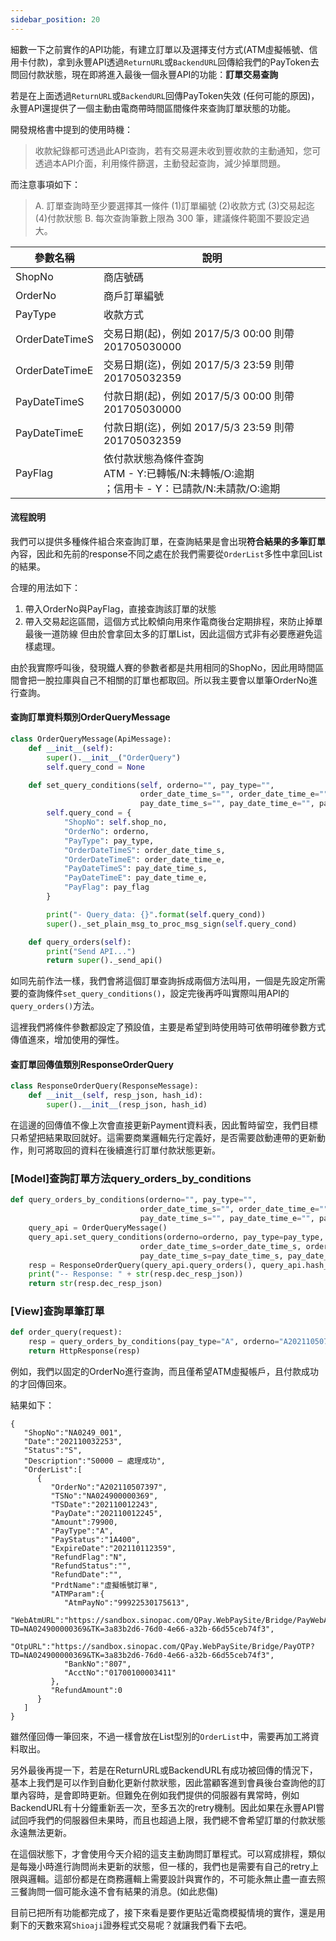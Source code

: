 ```yaml
---
sidebar_position: 20
---
```


細數一下之前實作的API功能，有建立訂單以及選擇支付方式(ATM虛擬帳號、信用卡付款)，拿到永豐API透過`ReturnURL`或`BackendURL`回傳給我們的PayToken去問回付款狀態，現在即將進入最後一個永豐API的功能：**訂單交易查詢**

若是在上面透過`ReturnURL`或`BackendURL`回傳PayToken失效 (任何可能的原因)，永豐API還提供了一個主動由電商帶時間區間條件來查詢訂單狀態的功能。

開發規格書中提到的使用時機：

> 收款紀錄都可透過此API查詢，若有交易遲未收到豐收款的主動通知，您可透過本API介面，利用條件篩選，主動發起查詢，減少掉單問題。

而注意事項如下：

> A. 訂單查詢時至少要選擇其一條件 (1)訂單編號 (2)收款方式 (3)交易起迄 (4)付款狀態
> B. 每次查詢筆數上限為 300 筆，建議條件範圍不要設定過大。

| 參數名稱           | 說明                                                                  |
| -------------- | ------------------------------------------------------------------- |
| ShopNo         | 商店號碼                                                                |
| OrderNo        | 商戶訂單編號                                                              |
| PayType        | 收款方式                                                                |
| OrderDateTimeS | 交易日期(起)，例如 2017/5/3 00:00 則帶 201705030000                           |
| OrderDateTimeE | 交易日期(迄)，例如 2017/5/3 23:59 則帶 201705032359                           |
| PayDateTimeS   | 付款日期(起)，例如 2017/5/3 00:00 則帶 201705030000                           |
| PayDateTimeE   | 付款日期(迄)，例如 2017/5/3 23:59 則帶 201705032359                           |
| PayFlag        | 依付款狀態為條件查詢<br />ATM - Y:已轉帳/N:未轉帳/O:逾期<br />；信用卡 - Y：已請款/N:未請款/O:逾期 |

#### 流程說明

我們可以提供多種條件組合來查詢訂單，在查詢結果是會出現**符合結果的多筆訂單**內容，因此和先前的response不同之處在於我們需要從`OrderList`多性中拿回List的結果。

合理的用法如下：

1. 帶入OrderNo與PayFlag，直接查詢該訂單的狀態
2. 帶入交易起迄區間，這個方式比較傾向用來作電商後台定期排程，來防止掉單最後一道防線
   但由於會拿回太多的訂單List，因此這個方式非有必要應避免這樣處理。

由於我實際呼叫後，發現鐵人賽的參數者都是共用相同的ShopNo，因此用時間區間會把一脫拉庫與自己不相關的訂單也都取回。所以我主要會以單筆OrderNo進行查詢。

#### 查詢訂單資料類別OrderQueryMessage

```python
class OrderQueryMessage(ApiMessage):
    def __init__(self):
        super().__init__("OrderQuery")
        self.query_cond = None

    def set_query_conditions(self, orderno="", pay_type="",
                             order_date_time_s="", order_date_time_e="",
                             pay_date_time_s="", pay_date_time_e="", pay_flag=""):
        self.query_cond = {
            "ShopNo": self.shop_no,
            "OrderNo": orderno,
            "PayType": pay_type,
            "OrderDateTimeS": order_date_time_s,
            "OrderDateTimeE": order_date_time_e,
            "PayDateTimeS": pay_date_time_s,
            "PayDateTimeE": pay_date_time_e,
            "PayFlag": pay_flag
        }

        print("- Query_data: {}".format(self.query_cond))
        super()._set_plain_msg_to_proc_msg_sign(self.query_cond)

    def query_orders(self):
        print("Send API...")
        return super()._send_api()
```

如同先前作法一樣，我們會將這個訂單查詢拆成兩個方法叫用，一個是先設定所需要的查詢條件`set_query_conditions()`，設定完後再呼叫實際叫用API的`query_orders()`方法。

這裡我們將條件參數都設定了預設值，主要是希望到時使用時可依帶明確參數方式傳值進來，增加使用的彈性。

#### 查訂單回傳值類別ResponseOrderQuery

```python
class ResponseOrderQuery(ResponseMessage):
    def __init__(self, resp_json, hash_id):
        super().__init__(resp_json, hash_id)
```

在這邊的回傳值不像上次會直接更新Payment資料表，因此暫時留空，我們目標只希望把結果取回就好。這需要商業邏輯先行定義好，是否需要啟動連帶的更新動作，則可將取回的資料在後續進行訂單付款狀態更新。

### [Model]查詢訂單方法query_orders_by_conditions

```python
def query_orders_by_conditions(orderno="", pay_type="",
                             order_date_time_s="", order_date_time_e="",
                             pay_date_time_s="", pay_date_time_e="", pay_flag=""):
    query_api = OrderQueryMessage()
    query_api.set_query_conditions(orderno=orderno, pay_type=pay_type,
                             order_date_time_s=order_date_time_s, order_date_time_e=order_date_time_e,
                             pay_date_time_s=pay_date_time_s, pay_date_time_e=pay_date_time_e, pay_flag=pay_flag)
    resp = ResponseOrderQuery(query_api.query_orders(), query_api.hash_id)
    print("-- Response: " + str(resp.dec_resp_json))
    return str(resp.dec_resp_json)
```

### [View]查詢單筆訂單

```python
def order_query(request):
    resp = query_orders_by_conditions(pay_type="A", orderno="A202110507397", pay_flag="Y")
    return HttpResponse(resp)
```

例如，我們以固定的OrderNo進行查詢，而且僅希望ATM虛擬帳戶，且付款成功的才回傳回來。

結果如下：

```
{
   "ShopNo":"NA0249_001",
   "Date":"202110032253",
   "Status":"S",
   "Description":"S0000 – 處理成功",
   "OrderList":[
      {
         "OrderNo":"A202110507397",
         "TSNo":"NA024900000369",
         "TSDate":"202110012243",
         "PayDate":"202110012245",
         "Amount":79900,
         "PayType":"A",
         "PayStatus":"1A400",
         "ExpireDate":"202110112359",
         "RefundFlag":"N",
         "RefundStatus":"",
         "RefundDate":"",
         "PrdtName":"虛擬帳號訂單",
         "ATMParam":{
            "AtmPayNo":"99922530175613",
            "WebAtmURL":"https://sandbox.sinopac.com/QPay.WebPaySite/Bridge/PayWebATM?TD=NA024900000369&TK=3a83b2d6-76d0-4e66-a32b-66d55ceb74f3",
            "OtpURL":"https://sandbox.sinopac.com/QPay.WebPaySite/Bridge/PayOTP?TD=NA024900000369&TK=3a83b2d6-76d0-4e66-a32b-66d55ceb74f3",
            "BankNo":"807",
            "AcctNo":"01700100003411"
         },
         "RefundAmount":0
      }
   ]
}
```

雖然僅回傳一筆回來，不過一樣會放在List型別的`OrderList`中，需要再加工將資料取出。

另外最後再提一下，若是在ReturnURL或BackendURL有成功被回傳的情況下，基本上我們是可以作到自動化更新付款狀態，因此當顧客進到會員後台查詢他的訂單內容時，是會即時更新。但難免在例如我們提供的伺服器有異常時，例如BackendURL有十分鐘重新丟一次，至多五次的retry機制。因此如果在永豐API嘗試回呼我們的伺服器但未果時，而且也超過上限，我們總不會希望訂單的付款狀態永遠無法更新。

在這個狀態下，才會使用今天介紹的這支主動詢問訂單程式。可以寫成排程，類似是每幾小時進行詢問尚未更新的狀態，但一樣的，我們也是需要有自己的retry上限與邏輯。這部份都是在商務邏輯上需要設計與實作的，不可能永無止盡一直去照三餐詢問一個可能永遠不會有結果的消息。(如此悲傷)

目前已把所有功能都完成了，接下來看是要作更貼近電商模擬情境的實作，還是用剩下的天數來寫`Shioaji`證券程式交易呢？就讓我們看下去吧。